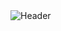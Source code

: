 <div>
<img align="center" alt="Header" src="[https://github.com/joaopauloaramuni/joaopauloaramuni/blob/main/img/header_aramuni.png?raw=true](https://github.com/CarlosNeimar/CarlosNeimar/blob/main/img/header.gif)"/>
</div>
